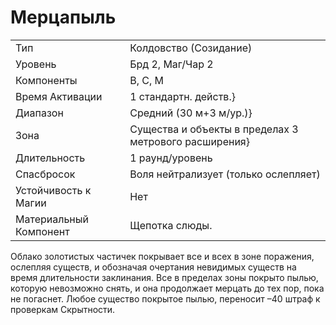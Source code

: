 # Мерцапыль

|                        |                                                       |
| ---------------------- | ----------------------------------------------------- |
| Тип                    | Колдовство (Созидание)                                |
| Уровень                | Брд 2, Маг/Чар 2                                      |
| Компоненты             | В, С, М                                               |
| Время Активации        | 1 стандартн. действ.}                                 |
| Диапазон               | Средний (30 м+3 м/ур.)}                               |
| Зона                   | Существа и объекты в пределах 3 метрового расширения} |
| Длительность           | 1 раунд/уровень                                       |
| Спасбросок             | Воля нейтрализует (только ослепляет)                  |
| Устойчивость к Магии   | Нет                                                   |
| Материальный Компонент | Щепотка слюды.                                        |


Облако золотистых частичек покрывает все и всех в зоне поражения, ослепляя существ, и обозначая очертания невидимых существ на время длительности заклинания. Все в пределах зоны покрыто пылью, которую невозможно снять, и она продолжает мерцать до тех пор, пока не погаснет. Любое существо покрытое пылью, переносит –40 штраф к проверкам Скрытности.
